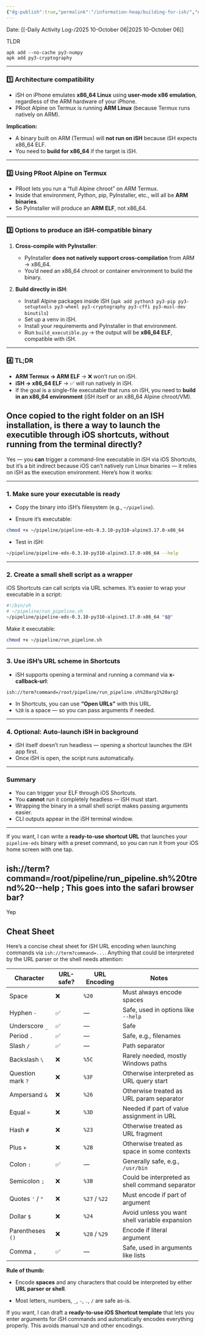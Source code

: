```yaml
---
{"dg-publish":true,"permalink":"/information-heap/building-for-ish/","noteIcon":"","created":"2025-10-06T04:18:24.031-05:00"}
---
```


Date: [[-Daily Activity Log-/2025 10-October 06\|2025 10-October 06]]


TLDR
```
apk add --no-cache py3-numpy
apk add py3-cryptography

```
---

### **1️⃣ Architecture compatibility**

- iSH on iPhone emulates **x86_64 Linux** using **user-mode x86 emulation**, regardless of the ARM hardware of your iPhone.
- PRoot Alpine on Termux is running **ARM Linux** (because Termux runs natively on ARM).
    

**Implication:**

- A binary built on ARM (Termux) will **not run on iSH** because iSH expects x86_64 ELF.
- You need to **build for x86_64** if the target is iSH.

---

### **2️⃣ Using PRoot Alpine on Termux**

- PRoot lets you run a “full Alpine chroot” on ARM Termux.    
- Inside that environment, Python, pip, PyInstaller, etc., will all be **ARM binaries**.
- So PyInstaller will produce an **ARM ELF**, not x86_64.

---

### **3️⃣ Options to produce an iSH-compatible binary**

1. **Cross-compile with PyInstaller**:
    
    - PyInstaller **does not natively support cross-compilation** from ARM → x86_64.        
    - You’d need an x86_64 chroot or container environment to build the binary.
        
2. **Build directly in iSH**:
    
    - Install Alpine packages inside iSH (`apk add python3 py3-pip py3-setuptools py3-wheel py3-cryptography py3-cffi py3-musl-dev binutils`)
    - Set up a venv in iSH.
    - Install your requirements and PyInstaller in that environment.
    - Run `build_executible.py` → the output will be **x86_64 ELF**, compatible with iSH.
        

---

### **4️⃣ TL;DR**

- **ARM Termux → ARM ELF** → ❌ won’t run on iSH.
- **iSH → x86_64 ELF** → ✅ will run natively in iSH.
- If the  goal is a single-file executable that runs on iSH, you need to **build in an x86_64 environment** (iSH itself or an x86_64 Alpine chroot/VM).
    

Once copied to the right folder on an ISH installation, is there a way to launch the executible through iOS shortcuts, without running from the terminal directly?
---
Yes — you **can** trigger a command-line executable in iSH via iOS Shortcuts, but it’s a bit indirect because iOS can’t natively run Linux binaries — it relies on iSH as the execution environment. Here’s how it works:

---

### **1. Make sure your executable is ready**

- Copy the binary into iSH’s filesystem (e.g., `~/pipeline`).
    
- Ensure it’s executable:
    

```sh
chmod +x ~/pipeline/pipeline-eds-0.3.10-py310-alpine3.17.0-x86_64
```

- Test in iSH:
    

```sh
~/pipeline/pipeline-eds-0.3.10-py310-alpine3.17.0-x86_64 --help
```

---

### **2. Create a small shell script as a wrapper**

iOS Shortcuts can call scripts via URL schemes. It’s easier to wrap your executable in a script:

```sh
#!/bin/sh
# ~/pipeline/run_pipeline.sh
~/pipeline/pipeline-eds-0.3.10-py310-alpine3.17.0-x86_64 "$@"
```

Make it executable:

```sh
chmod +x ~/pipeline/run_pipeline.sh
```

---
### **3. Use iSH’s URL scheme in Shortcuts**

- iSH supports opening a terminal and running a command via **x-callback-url**:
```text
ish://term?command=/root/pipeline/run_pipeline.sh%20arg1%20arg2
```

- In Shortcuts, you can use **“Open URLs”** with this URL.
- `%20` is a space — so you can pass arguments if needed.
---

### **4. Optional: Auto-launch iSH in background**
- iSH itself doesn’t run headless — opening a shortcut launches the iSH app first.
- Once iSH is open, the script runs automatically.
---

### **Summary**
- You can trigger your ELF through iOS Shortcuts.
- You **cannot** run it completely headless — iSH must start.
- Wrapping the binary in a small shell script makes passing arguments easier.    
- CLI outputs appear in the iSH terminal window.
    

---

If you want, I can write a **ready-to-use shortcut URL** that launches your `pipeline-eds` binary with a preset command, so you can run it from your iOS home screen with one tap.

ish://term?command=/root/pipeline/run_pipeline.sh%20trend%20--help ; This goes into the safari browser bar?
---

Yep

Cheat Sheet
---

Here’s a concise cheat sheet for iSH URL encoding when launching commands via `ish://term?command=...`. Anything that could be interpreted by the URL parser or the shell needs attention:

|Character|URL-safe?|URL Encoding|Notes|
|---|---|---|---|
|Space|❌|`%20`|Must always encode spaces|
|Hyphen `-`|✅|—|Safe, used in options like `--help`|
|Underscore `_`|✅|—|Safe|
|Period `.`|✅|—|Safe, e.g., filenames|
|Slash `/`|✅|—|Path separator|
|Backslash `\`|❌|`%5C`|Rarely needed, mostly Windows paths|
|Question mark `?`|❌|`%3F`|Otherwise interpreted as URL query start|
|Ampersand `&`|❌|`%26`|Otherwise treated as URL param separator|
|Equal `=`|❌|`%3D`|Needed if part of value assignment in URL|
|Hash `#`|❌|`%23`|Otherwise treated as URL fragment|
|Plus `+`|❌|`%2B`|Otherwise treated as space in some contexts|
|Colon `:`|✅|—|Generally safe, e.g., `/usr/bin`|
|Semicolon `;`|❌|`%3B`|Could be interpreted as shell command separator|
|Quotes `'` / `"`|❌|`%27` / `%22`|Must encode if part of argument|
|Dollar `$`|❌|`%24`|Avoid unless you want shell variable expansion|
|Parentheses `()`|❌|`%28` / `%29`|Encode if literal argument|
|Comma `,`|✅|—|Safe, used in arguments like lists|

**Rule of thumb:**

- Encode **spaces** and any characters that could be interpreted by either **URL parser or shell**.
    
- Most letters, numbers, `_`, `-`, `.`, `/` are safe as-is.
    

If you want, I can draft a **ready-to-use iOS Shortcut template** that lets you enter arguments for iSH commands and automatically encodes everything properly. This avoids manual `%20` and other encodings.

